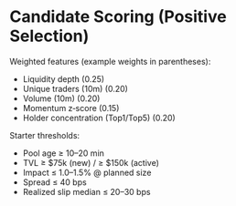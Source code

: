 # Candidate Scoring (Positive Selection)

Weighted features (example weights in parentheses):
- Liquidity depth (0.25)
- Unique traders (10m) (0.20)
- Volume (10m) (0.20)
- Momentum z‑score (0.15)
- Holder concentration (Top1/Top5) (0.20)

Starter thresholds:
- Pool age ≥ 10–20 min
- TVL ≥ $75k (new) / ≥ $150k (active)
- Impact ≤ 1.0–1.5% @ planned size
- Spread ≤ 40 bps
- Realized slip median ≤ 20–30 bps
